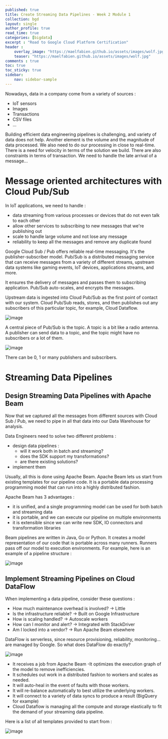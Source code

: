 ```yaml
---
published: true
title: Create Streaming Data Pipelines - Week 2 Module 1
collection: bgd
layout: single
author_profile: true
read_time: true
categories: [bigdata]
excerpt : "Road to Google Cloud Platform Certification"
header :
    overlay_image: "https://maelfabien.github.io/assets/images/wolf.jpg"
    teaser: "https://maelfabien.github.io/assets/images/wolf.jpg"
comments : true
toc: true
toc_sticky: true
sidebar:
    nav: sidebar-sample
---
```


Nowadays, data in a company come from a variety of sources :
- IoT sensors
- Images
- Transactions
- CSV files
- ...

Building efficient data engineering pipelines is challenging, and variety of data does not help. Another element is the volume and the magnitude of data processed. We also need to do our processing in close to real-time. There is a need for velocity in terms of the solution we build. There are also constraints in terms of transaction. We need to handle the late arrival of a message...

# Message oriented architectures with Cloud Pub/Sub

In IoT applications, we need to handle :
- data streaming from various processes or devices that do not even talk to each other
- allow other services to subscribing to new messages that we're publishing out
- scale to handle large volume and not lose any message
- reliability to keep all the messages and remove any duplicate found

Google Cloud Sub / Pub offers reliable real-time messaging. It's the publisher-subscriber model. Pub/Sub is a distributed messaging service that can receive messages from a variety of different streams, upstream data systems like gaming events, IoT devices, applications streams, and more.

It ensures the delivery of messages and passes them to subscribing application. Pub/Sub auto-scales, and encrypts the messages. 

Upstream data is ingested into Cloud Pub/Sub as the first point of contact with our system. Cloud Pub/Sub reads, stores, and then publishes out any subscribers of this particular topic, for example, Cloud Dataflow.

![image](https://maelfabien.github.io/assets/images/gcp_104.jpg)

A central piece of Pub/Sub is the topic. A topic is a bit like a radio antenna. A publisher can send data to a topic, and the topic might have no subscribers or a lot of them.

![image](https://maelfabien.github.io/assets/images/gcp_105.jpg)

There can be 0, 1 or many publishers and subscribers.

# Streaming Data Pipelines
## Design Streaming Data Pipelines with Apache Beam

Now that we captured all the messages from different sources with Cloud Sub / Pub, we need to pipe in all that data into our Data Warehouse for analysis. 

Data Engineers need to solve two different problems :
- design data pipelines :
    - will it work both in batch and streaming?
    - does the SDK support my transformations?
    - are there existing solutions?
- implement them

Usually, all this is done using Apache Beam. Apache Beam lets us start from existing templates for our pipeline code. It is a portable data processing programming model that can run into a highly distributed fashion.

Apache Beam has 3 advantages :
- it is unified, and a single programming model can be used for both batch and streaming data
- it is portable, and we can execute our pipeline on multiple environments
- it is extensible since we can write new SDK, IO connectors and transformation libraries

Beam pipelines are written in Java, Go or Python. It creates a model representation of our code that is portable across many runners. Runners pass off our model to execution environments. For example, here is an example of a pipeline structure :

![image](https://maelfabien.github.io/assets/images/gcp_106.jpg)

## Implement Streaming Pipelines on Cloud DataFlow

When implementing a data pipeline, consider these questions :
- How much maintenance overhead is involved? -> Little
- Is the infrastructure reliable? -> Built on Google Infrastructure
- How is scaling handled? -> Autoscale workers
- How can I monitor and alert? -> Integrated with StackDriver
- Am I locked into a vendor? -> Run Apache Beam elsewhere

DataFlow is serverless, since resource provisioning, reliability, monitoring... are managed by Google. So what does DataFlow do exactly?

![image](https://maelfabien.github.io/assets/images/gcp_107.jpg)

- It receives a job from Apache Beam
-It optimizes the execution graph of the model to remove inefficiencies. 
- It schedules out work in a distributed fashion to workers and scales as needed.
- It will auto-heal in the event of faults with those workers. 
- It will re-balance automatically to best utilize the underlying workers.
- It will connect to a variety of data syncs to produce a result (BigQuery for example)
- Cloud Dataflow is managing all the compute and storage elastically to fit the demand of your streaming data pipeline.

Here is a list of all templates provided to start from :

![image](https://maelfabien.github.io/assets/images/gcp_108.jpg)
